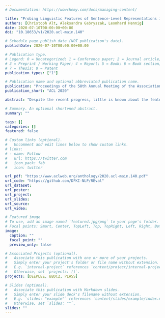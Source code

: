 ```yaml
---
# Documentation: https://wowchemy.com/docs/managing-content/

title: "Probing Linguistic Features of Sentence-Level Representations in Neural Relation Extraction"
authors: [Christoph Alt, Aleksandra Gabryszak, Leonhard Hennig]
date: 2020-07-10T00:00:00+00:00
doi: "10.18653/v1/2020.acl-main.140"

# Schedule page publish date (NOT publication's date).
publishDate: 2020-07-10T00:00:00+00:00

# Publication type.
# Legend: 0 = Uncategorized; 1 = Conference paper; 2 = Journal article;
# 3 = Preprint / Working Paper; 4 = Report; 5 = Book; 6 = Book section;
# 7 = Thesis; 8 = Patent
publication_types: ["1"]

# Publication name and optional abbreviated publication name.
publication: "Proceedings of the 58th Annual Meeting of the Association for Computational Linguistics"
publication_short: "ACL 2020"

abstract: "Despite the recent progress, little is known about the features captured by state-of-the-art neural relation extraction (RE) models. Common methods encode the source sentence, conditioned on the entity mentions, before classifying the relation. However, the complexity of the task makes it difficult to understand how encoder architecture and supporting linguistic knowledge affect the features learned by the encoder. We introduce 14 probing tasks targeting linguistic properties relevant to RE, and we use them to study representations learned by more than 40 different encoder architecture and linguistic feature combinations trained on two datasets, TACRED and SemEval 2010 Task 8. We find that the bias induced by the architecture and the inclusion of linguistic features are clearly expressed in the probing task performance. For example, adding contextualized word representations greatly increases performance on probing tasks with a focus on named entity and part-of-speech information, and yields better results in RE. In contrast, entity masking improves RE, but considerably lowers performance on entity type related probing tasks."

# Summary. An optional shortened abstract.
summary: ""

tags: []
categories: []
featured: false

# Custom links (optional).
#   Uncomment and edit lines below to show custom links.
# links:
# - name: Follow
#   url: https://twitter.com
#   icon_pack: fab
#   icon: twitter

url_pdf: "https://www.aclweb.org/anthology/2020.acl-main.140.pdf"
url_code: "https://github.com/DFKI-NLP/REval"
url_dataset:
url_poster:
url_project:
url_slides:
url_source:
url_video:

# Featured image
# To use, add an image named `featured.jpg/png` to your page's folder. 
# Focal points: Smart, Center, TopLeft, Top, TopRight, Left, Right, BottomLeft, Bottom, BottomRight.
image:
  caption: ""
  focal_point: ""
  preview_only: false

# Associated Projects (optional).
#   Associate this publication with one or more of your projects.
#   Simply enter your project's folder or file name without extension.
#   E.g. `internal-project` references `content/project/internal-project/index.md`.
#   Otherwise, set `projects: []`.
projects: [DEEPLEE, BBDC2, PLASS]

# Slides (optional).
#   Associate this publication with Markdown slides.
#   Simply enter your slide deck's filename without extension.
#   E.g. `slides: "example"` references `content/slides/example/index.md`.
#   Otherwise, set `slides: ""`.
slides: ""
---
```

